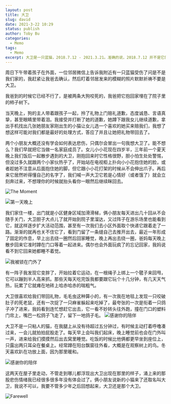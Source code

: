 ```yaml
---
layout: post
title: 大卫
slug: david
date: 2021-3-22 10:29
status: publish
author: Toby Bu
categories:
  - Memo
tags:
  - Memo
excerpt: 大卫是一只蓝猫，2018.7.12 - 2021.3.21。准确的说，2018.7.12 并不是它的生日，是我们遇到它的日子。
---
```


周日下午带着孩子在外面，一位邻居微信上告诉我附近有一只蓝猫受伤了问是不是我们家的，我赶紧让我爸去确认，然后盯着邻居发来的模糊的照片默默祈祷不要是大卫。

我爸到的时候它已经不行了，是被两条大狗咬死的，我爸把它抱回家埋在了院子里的柿子树下。

当天晚上，狗的主人带着跟孩子一起，拎了礼物上门赔礼道歉，态度诚恳、言语真挚，甚至眼睛里带着泪。我接受并打断了她的道歉，她蹲下跟我女儿继续道歉，拿出手机找出几张她朋友家刚出生的小猫让女儿选一个喜欢的她买来赔我们，我想了想这样可能对我们都是最好的处理方式，答应了并且让她把礼物带回去了。

两个小朋友大概还没有学会如何表达悲伤，只偶尔会冒出一句我想大卫了。能不想么？我们早就把它当做一名家庭成员了。女儿小小花现在四岁半，三年前一个夏天晚上我们饭后一起散步遇到的大卫，刚抱回来时它性格很野，胆小怕生处处警惕，但没过多久就跟两个小家伙热乎了，开始站在电视柜上扑向小小花抱住她的脸，或者趁她不注意从后面抱住她的脚，但它跟小小花打架的时候从不会伸出爪子。再后来它居然听得懂自己的名字了，我们喊一声大卫它若是心情好（或者饿了）就会立刻奔过来，不想理你的时候就抬头看你一眼然后继续眯回去。

![The Moment](./images/david/day1-1.jpg)

![第一天晚上](./images/david/day1-2.jpg)

我们家住一楼，出门就是小区健身区域加滑滑梯，俩小朋友每天进出几十回从不会随手关门，大卫胆子大点儿了就开始到院子里溜达，又过阵子在游乐场里也能看到它，就这样逐步扩大活动范围，甚至有一次我们去小区外面取个快递它跟着走了一路。渐渐的就再也关不住它了，看到门留了一条缝自己去推开出去，最近一年形成了固定的作息，早上出去绕一圈然后回家睡觉，晚上再出去绕一圈，爸妈每天晚上散步回来它准时蹲在门口等着一起进来。偶尔也会外面玩疯了的忘记回家，我妈说看不到它回来她都睡不着觉。

![我被锁在门外了](./images/david/hold-the-door.jpg)

有一阵子我发现它变胖了，开始拉着它运动，在一根绳子上绑上一个毽子来回甩，它可以蹦到半人高来抓。那些天每天吃完饭我都要跟它玩个十几分钟，有几天天气热，玩累了它就瘫在地砖上哈赤哈赤的喘粗气。

大卫很喜欢给我们带回礼物，毛毛虫这种算小的，有一次我在地毯上发现一只咬破肚子的死老鼠，还有一次捉了一只麻雀躲起来吃掉了，最夸张的一次是衔着一只鸽子冲了进来，我妈看到连忙想赶它出去，它一看不妙转头往外跑，撞在门口的塑料门帘上，嘴巴一松鸽子飞走了，留下一地鸽子毛。
![感谢你的陪伴](./images/david/company-4.jpg)

大卫不是一只粘人的猫，在我腿上从没有待超过五分钟过，有时候主动打着呼噜凑过来，一会儿就拍拍屁股走了。每天早上会叫我们起床，晚上睡觉前也会在门外叫一声，进来给我们摸摸然后出去窝里睡觉。吃饭的时候比他俩都更早坐到座位上，只露出两只耳朵在餐桌上。经常蹲在阳台飘窗往外看，大概是在观察树上的鸟。冬天喜欢趴在功放上面，因为那里暖和。

![感谢你的陪伴](./images/david/company-5.jpg)

这两天在屋子里走动，不管走到哪儿都浮现出大卫出现在那里的样子，涌上来的那股悲伤情绪我已经很多很多年没有体会过了。俩小朋友说新的小猫来了还取名叫大卫，我说不可以，我要不管多少年之后回想起来，大卫还是那个大卫。

![Farewell](./images/david/farewell.jpg)
